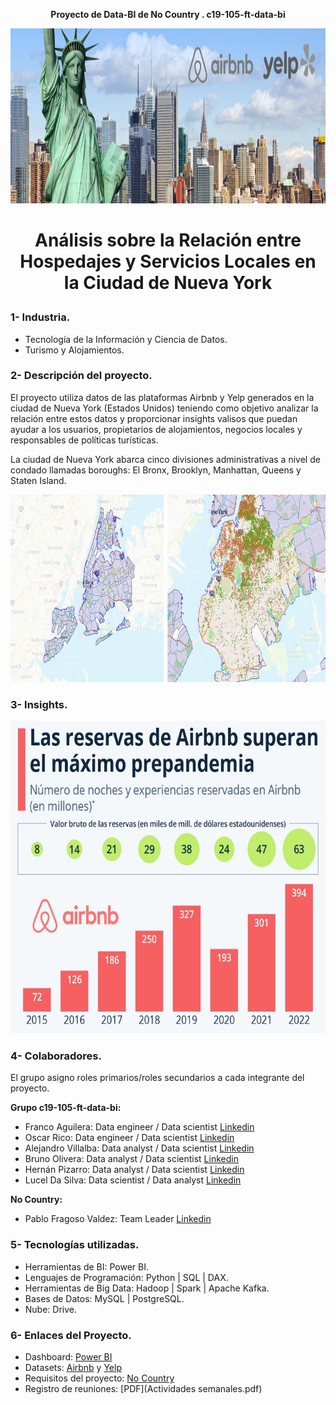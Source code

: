 **<p align="center">Proyecto de Data-BI de No Country . c19-105-ft-data-bi</p>**

<img src="Photo\nueva_york.jpg" width="1010" height="280">

#  **<p align="center">Análisis sobre la Relación entre Hospedajes y Servicios Locales en la Ciudad de Nueva York</p>**


### **1- Industria.**
- Tecnología de la Información y Ciencia de Datos.
- Turismo y Alojamientos.


### **2- Descripción del proyecto.**
El proyecto utiliza datos de las plataformas Airbnb y Yelp generados en la ciudad de Nueva York (Estados Unidos) teniendo como objetivo analizar la relación entre estos datos y proporcionar insights valisos que puedan ayudar a los usuarios, propietarios de alojamientos, negocios locales y responsables de políticas turísticas. 

La ciudad de Nueva York abarca cinco divisiones administrativas a nivel de condado llamadas boroughs: El Bronx, Brooklyn, Manhattan, Queens y Staten Island.

<img src="Photo\mapsNY.jpg" width="1010" height="300">

### **3- Insights.**

<img src="Photo\dato_airbnb.jpg" width="1010" height="500">

### **4- Colaboradores.**
El grupo asigno roles primarios/roles secundarios a cada integrante del proyecto.

**Grupo c19-105-ft-data-bi:**
  - Franco Aguilera:  Data engineer / Data scientist [Linkedin](https://www.linkedin.com/in/franco-aguilera-0686ba255/)
  - Oscar Rico:  Data engineer / Data scientist [Linkedin](https://www.linkedin.com/in/orr21/)
  - Alejandro Villalba: Data analyst / Data scientist [Linkedin](https://www.linkedin.com/in/alevillalba/) 
  - Bruno Olivera: Data analyst / Data scientist [Linkedin](https://www.linkedin.com/in/bruno-olivera-6837a5196/)
  - Hernán Pizarro: Data analyst / Data scientist [Linkedin](https://www.linkedin.com/in/hern%C3%A1n-pizarro-683679268/)
  - Lucel Da Silva: Data scientist / Data analyst [Linkedin](https://www.linkedin.com/in/luceldasilva/) 

**No Country:**
 - Pablo Fragoso Valdez: Team Leader [Linkedin]()


### **5- Tecnologías utilizadas.**
- Herramientas de BI: Power BI.
- Lenguajes de Programación: Python | SQL | DAX.
- Herramientas de Big Data: Hadoop | Spark | Apache Kafka.
- Bases de Datos: MySQL | PostgreSQL.
- Nube: Drive.


### **6- Enlaces del Proyecto.**
- Dashboard: [Power BI]()
- Datasets: [Airbnb](https://insideairbnb.com/) y [Yelp](https://www.yelp.com/dataset)
- Requisitos del proyecto: [No Country](https://drive.google.com/drive/folders/1kH9YZNrl84T8EldJYO_1q81jJXVeh6aq)
- Registro de reuniones: [PDF](Actividades semanales.pdf)
